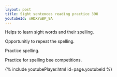 ```yaml
---
layout: post
title: Sight sentences reading practice 390
youtubeId: xHDXYuBP_9A
---
```

 
 
Helps to learn sight words and their spelling.

Opportunitiy to repeat the spelling. 

Practice spelling. 
 
Practice for spelling bee competitions. 
 
{% include youtubePlayer.html id=page.youtubeId %}
 
 

